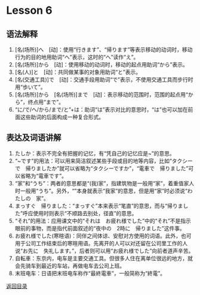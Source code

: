 # Lesson 6

## 语法解释

1. [名(场所)]へ　[动]：使用“行きます”、“帰ります”等表示移动的动词时，移动行为的目的地用助词“へ”表示，这时的“へ”读作“え”。
2. [名(场所)]から　[动]：使用移动的动词时，移动的起点用助词“から”表示。
3. [名(人)]と　[动]：共同做某事的对象用助词“と”表示。
4. [名(交通工具)]で　[动]：交通手段用助词“で”表示，不使用交通工具而步行时用“歩いて”。
5. [名(场所)]から　[名(场所)]まで　[动]：表示移动的范围时，范围的起点用“から”，终点用“まで”。
6. “に/で/へ/から/まで/と”+は：助词“は”表示对比的意思时，“は”也可以加在前面这些助词的后面构成一种复合形式。
	
## 表达及词语讲解

1. たしか：表示不完全有把握的记忆，有“凭自己的记忆应是~”的意思。
2. “~です”的用法：可以用来简洁叙述某些手段或目的地等内容，比如“タクシーで　帰りましたか”就可以省略为“タクシーですか”，“電車で　帰りました”可以省略为“電車です”。
3. “家”和“うち”：两者的意思都是“(我)家”，指建筑物是一般用“家”，着重值家人时一般用“うち”。另外，“”本身就表示“我家”的意思，但是用“家”时必须说“わたしの　家”。
4. まっすぐ　帰りました：“まっすぐ”本来表示“笔直”的意思，而与“帰りました”呼应使用时则表示“不顺路去别处，径直”的意思。
5. “それ”的用法：应用课文中的“それは　お疲れ様でした”中的“それ”不是指示眼前的事物，而是指代前面叙述的“夜中の　2時に　帰りました”这件事。
6. お疲れ様でした(寒暄语)：同伴之间体谅、安慰对方使用的词语。此外，也可用于公司工作结束后的寒暄用语。先离开的人可以对还留在公司里工作的人说“お先に　失礼します。”，后者则可以用“お疲れ様でした”向前者道声辛苦。
7. 自転車：东京内，电车是主要交通工具。但很多人住在离单位很远的地方，就会先骑车到最近的车站，再做电车去公司上班。
8. 末班电车：日语把末班电车称作“最終電車”，一般简称为“終電”。

[返回目录](../../../../)
